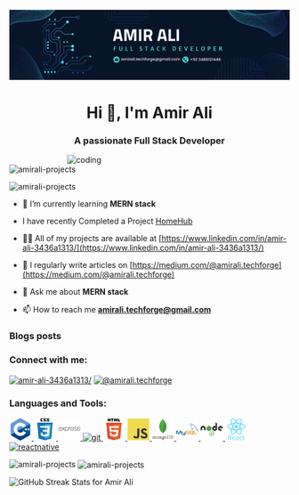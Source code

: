 ![logo](https://github.com/Amirali-projects/Amirali-projects/blob/main/banner2.png?raw=true)
<h1 align="center">Hi 👋, I'm Amir Ali</h1>
<h3 align="center">A passionate Full Stack Developer</h3>
<img align="right"  alt="coding" width="400" src="https://media3.giphy.com/media/WtTnAfZn6aVJfBzlN3/giphy.gif" >

<p align="left"> <img src="https://komarev.com/ghpvc/?username=amirali-projects&label=Profile%20views&color=0e75b6&style=flat" alt="amirali-projects" /> </p>


<p align="left"> <img src="https://komarev.com/ghpvc/?username=amirali-projects&label=Profile%20views&color=0e75b6&style=flat" alt="amirali-projects" /> </p>

- 🌱 I’m currently learning **MERN stack**

- I have recently Completed a Project [HomeHub](https://homehub-platform-git-main-amirali-projects-projects.vercel.app/listings)

- 👨‍💻 All of my projects are available at [https://www.linkedin.com/in/amir-ali-3436a1313/](https://www.linkedin.com/in/amir-ali-3436a1313/)

- 📝 I regularly write articles on [https://medium.com/@amirali.techforge](https://medium.com/@amirali.techforge)

- 💬 Ask me about **MERN stack**

- 📫 How to reach me **amirali.techforge@gmail.com**

### Blogs posts
<!-- BLOG-POST-LIST:START -->
<!-- BLOG-POST-LIST:END -->

<h3 align="left">Connect with me:</h3>
<p align="left">
<a href="https://linkedin.com/in/amir-ali-3436a1313/" target="blank"><img align="center" src="https://raw.githubusercontent.com/rahuldkjain/github-profile-readme-generator/master/src/images/icons/Social/linked-in-alt.svg" alt="amir-ali-3436a1313/" height="30" width="40" /></a>
<a href="https://medium.com/@amirali.techforge" target="blank"><img align="center" src="https://raw.githubusercontent.com/rahuldkjain/github-profile-readme-generator/master/src/images/icons/Social/medium.svg" alt="@amirali.techforge" height="30" width="40" /></a>
</p>

<h3 align="left">Languages and Tools:</h3>
<p align="left"> <a href="https://www.w3schools.com/cpp/" target="_blank" rel="noreferrer"> <img src="https://raw.githubusercontent.com/devicons/devicon/master/icons/cplusplus/cplusplus-original.svg" alt="cplusplus" width="40" height="40"/> </a> <a href="https://www.w3schools.com/css/" target="_blank" rel="noreferrer"> <img src="https://raw.githubusercontent.com/devicons/devicon/master/icons/css3/css3-original-wordmark.svg" alt="css3" width="40" height="40"/> </a> <a href="https://expressjs.com" target="_blank" rel="noreferrer"> <img src="https://raw.githubusercontent.com/devicons/devicon/master/icons/express/express-original-wordmark.svg" alt="express" width="40" height="40"/> </a> <a href="https://git-scm.com/" target="_blank" rel="noreferrer"> <img src="https://www.vectorlogo.zone/logos/git-scm/git-scm-icon.svg" alt="git" width="40" height="40"/> </a> <a href="https://www.w3.org/html/" target="_blank" rel="noreferrer"> <img src="https://raw.githubusercontent.com/devicons/devicon/master/icons/html5/html5-original-wordmark.svg" alt="html5" width="40" height="40"/> </a> <a href="https://developer.mozilla.org/en-US/docs/Web/JavaScript" target="_blank" rel="noreferrer"> <img src="https://raw.githubusercontent.com/devicons/devicon/master/icons/javascript/javascript-original.svg" alt="javascript" width="40" height="40"/> </a> <a href="https://www.mongodb.com/" target="_blank" rel="noreferrer"> <img src="https://raw.githubusercontent.com/devicons/devicon/master/icons/mongodb/mongodb-original-wordmark.svg" alt="mongodb" width="40" height="40"/> </a> <a href="https://www.mysql.com/" target="_blank" rel="noreferrer"> <img src="https://raw.githubusercontent.com/devicons/devicon/master/icons/mysql/mysql-original-wordmark.svg" alt="mysql" width="40" height="40"/> </a> <a href="https://nodejs.org" target="_blank" rel="noreferrer"> <img src="https://raw.githubusercontent.com/devicons/devicon/master/icons/nodejs/nodejs-original-wordmark.svg" alt="nodejs" width="40" height="40"/> </a> <a href="https://reactjs.org/" target="_blank" rel="noreferrer"> <img src="https://raw.githubusercontent.com/devicons/devicon/master/icons/react/react-original-wordmark.svg" alt="react" width="40" height="40"/> </a> <a href="https://reactnative.dev/" target="_blank" rel="noreferrer"> <img src="https://reactnative.dev/img/header_logo.svg" alt="reactnative" width="40" height="40"/> </a> </p>


<p><img align="left" src="https://github-readme-stats.vercel.app/api/top-langs?username=Amirali-projects&show_icons=true&locale=en&layout=compact" alt="amirali-projects" /></p>

<p>&nbsp;<img align="center" src="https://github-readme-stats.vercel.app/api?username=Amirali-projects&show_icons=true&locale=en" alt="amirali-projects" /></p>

 <img src="https://github-readme-streak-stats.herokuapp.com/?user=Amirali-projects" alt="GitHub Streak Stats for Amir Ali" />

